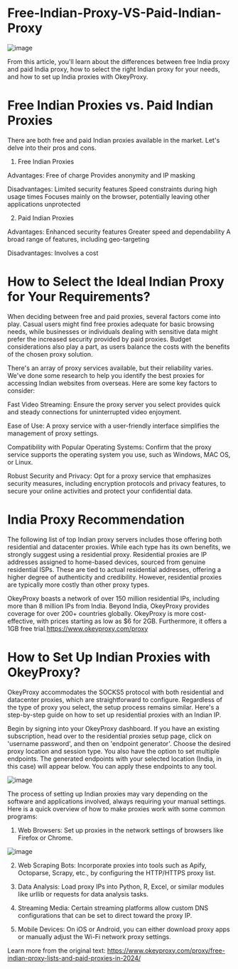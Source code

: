 # Free-Indian-Proxy-VS-Paid-Indian-Proxy
![image](https://github.com/OkeyProxyCom/Free-Indian-Proxy-VS-Paid-Indian-Proxy/assets/150340973/e1a9ce5e-befd-4d46-bccd-0b110951cc84)

From this article, you'll learn about the differences between free India proxy and paid India proxy, how to select the right Indian proxy for your needs, and how to set up India proxies with OkeyProxy.

# Free Indian Proxies vs. Paid Indian Proxies
There are both free and paid Indian proxies available in the market. Let's delve into their pros and cons.
1. Free Indian Proxies

Advantages:
Free of charge
Provides anonymity and IP masking

Disadvantages:
Limited security features
Speed constraints during high usage times
Focuses mainly on the browser, potentially leaving other applications unprotected

2. Paid Indian Proxies

Advantages:
Enhanced security features
Greater speed and dependability
A broad range of features, including geo-targeting

Disadvantages:
Involves a cost

# How to Select the Ideal Indian Proxy for Your Requirements?
When deciding between free and paid proxies, several factors come into play. Casual users might find free proxies adequate for basic browsing needs, while businesses or individuals dealing with sensitive data might prefer the increased security provided by paid proxies. Budget considerations also play a part, as users balance the costs with the benefits of the chosen proxy solution.

There's an array of proxy services available, but their reliability varies. We've done some research to help you identify the best proxies for accessing Indian websites from overseas. Here are some key factors to consider:

Fast Video Streaming: Ensure the proxy server you select provides quick and steady connections for uninterrupted video enjoyment.

Ease of Use: A proxy service with a user-friendly interface simplifies the management of proxy settings.

Compatibility with Popular Operating Systems: Confirm that the proxy service supports the operating system you use, such as Windows, MAC OS, or Linux.

Robust Security and Privacy: Opt for a proxy service that emphasizes security measures, including encryption protocols and privacy features, to secure your online activities and protect your confidential data.

# India Proxy Recommendation
The following list of top Indian proxy servers includes those offering both residential and datacenter proxies. While each type has its own benefits, we strongly suggest using a residential proxy. Residential proxies are IP addresses assigned to home-based devices, sourced from genuine residential ISPs. These are tied to actual residential addresses, offering a higher degree of authenticity and credibility. However, residential proxies are typically more costly than other proxy types.

OkeyProxy boasts a network of over 150 million residential IPs, including more than 8 million IPs from India. Beyond India, OkeyProxy provides coverage for over 200+ countries globally. OkeyProxy is more cost-effective, with prices starting as low as $6 for 2GB. Furthermore, it offers a 1GB free trial.https://www.okeyproxy.com/proxy

# How to Set Up Indian Proxies with OkeyProxy?

OkeyProxy accommodates the SOCKS5 protocol with both residential and datacenter proxies, which are straightforward to configure. Regardless of the type of proxy you select, the setup process remains similar. Here's a step-by-step guide on how to set up residential proxies with an Indian IP.

Begin by signing into your OkeyProxy dashboard. If you have an existing subscription, head over to the residential proxies setup page, click on 'username password', and then on 'endpoint generator'.
Choose the desired proxy location and session type. You also have the option to set multiple endpoints.
The generated endpoints with your selected location (India, in this case) will appear below. You can apply these endpoints to any tool.

![image](https://github.com/OkeyProxyCom/Free-Indian-Proxy-VS-Paid-Indian-Proxy/assets/150340973/a4cbe5aa-f2d1-47d5-a61e-1c7aafdddb62)

The process of setting up Indian proxies may vary depending on the software and applications involved, always requiring your manual settings. Here is a quick overview of how to make proxies work with some common programs:

1. Web Browsers: Set up proxies in the network settings of browsers like Firefox or Chrome.

![image](https://github.com/OkeyProxyCom/Free-Indian-Proxy-VS-Paid-Indian-Proxy/assets/150340973/b19d0450-9d5e-4f83-b195-d406c77b02cc)

2. Web Scraping Bots: Incorporate proxies into tools such as Apify, Octoparse, Scrapy, etc., by configuring the HTTP/HTTPS proxy list.

3. Data Analysis: Load proxy IPs into Python, R, Excel, or similar modules like urllib or requests for data analysis tasks.

4. Streaming Media: Certain streaming platforms allow custom DNS configurations that can be set to direct toward the proxy IP.

5. Mobile Devices: On iOS or Android, you can either download proxy apps or manually adjust the Wi-Fi network proxy settings.

Learn more from the original text: https://www.okeyproxy.com/proxy/free-indian-proxy-lists-and-paid-proxies-in-2024/
